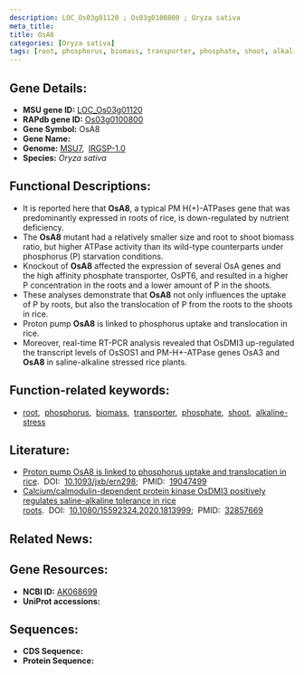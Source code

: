 ```yaml
---
description: LOC_Os03g01120 ; Os03g0100800 ; Oryza sativa
meta_title:
title: OsA8
categories: [Oryza sativa]
tags: [root, phosphorus, biomass, transporter, phosphate, shoot, alkaline stress]
---
```


## Gene Details:
- **MSU gene ID:** [LOC_Os03g01120](http://rice.uga.edu/cgi-bin/ORF_infopage.cgi?orf=LOC_Os03g01120)  
- **RAPdb gene ID:** [Os03g0100800](https://rapdb.dna.affrc.go.jp/locus/?name=Os03g0100800)  
- **Gene Symbol:** OsA8
- **Gene Name:**
- **Genome:**  [MSU7](http://rice.uga.edu/),&nbsp;&nbsp;[IRGSP-1.0](https://rapdb.dna.affrc.go.jp/download/irgsp1.html)
- **Species:** *Oryza sativa*

## Functional Descriptions:
   - It is reported here that **OsA8**, a typical PM H(+)-ATPases gene that was predominantly expressed in roots of rice, is down-regulated by nutrient deficiency.
   - The **OsA8** mutant had a relatively smaller size and root to shoot biomass ratio, but higher ATPase activity than its wild-type counterparts under phosphorus (P) starvation conditions.
   - Knockout of **OsA8** affected the expression of several OsA genes and the high affinity phosphate transporter, OsPT6, and resulted in a higher P concentration in the roots and a lower amount of P in the shoots.
   - These analyses demonstrate that **OsA8** not only influences the uptake of P by roots, but also the translocation of P from the roots to the shoots in rice.
   - Proton pump **OsA8** is linked to phosphorus uptake and translocation in rice.
   - Moreover, real-time RT-PCR analysis revealed that OsDMI3 up-regulated the transcript levels of OsSOS1 and PM-H+-ATPase genes OsA3 and **OsA8** in saline-alkaline stressed rice plants.

## Function-related keywords:
   - [root](/tags/root/),&nbsp;&nbsp;[phosphorus](/tags/phosphorus/),&nbsp;&nbsp;[biomass](/tags/biomass/),&nbsp;&nbsp;[transporter](/tags/transporter/),&nbsp;&nbsp;[phosphate](/tags/phosphate/),&nbsp;&nbsp;[shoot](/tags/shoot/),&nbsp;&nbsp;[alkaline-stress](/tags/alkaline-stress/)

## Literature:
   - [Proton pump OsA8 is linked to phosphorus uptake and translocation in rice](https://www.doi.org/10.1093/jxb/ern298).&nbsp;&nbsp;DOI:&nbsp;&nbsp;[10.1093/jxb/ern298](https://www.doi.org/10.1093/jxb/ern298);&nbsp;&nbsp;PMID:&nbsp;&nbsp;[19047499](https://pubmed.ncbi.nlm.nih.gov/19047499/)
   - [Calcium/calmodulin-dependent protein kinase OsDMI3 positively regulates saline-alkaline tolerance in rice roots](https://www.doi.org/10.1080/15592324.2020.1813999).&nbsp;&nbsp;DOI:&nbsp;&nbsp;[10.1080/15592324.2020.1813999](https://www.doi.org/10.1080/15592324.2020.1813999);&nbsp;&nbsp;PMID:&nbsp;&nbsp;[32857669](https://pubmed.ncbi.nlm.nih.gov/32857669/)

## Related News:

## Gene Resources:
- **NCBI ID:**  [AK068699](http://www.ncbi.nlm.nih.gov/nuccore/AK068699)
- **UniProt accessions:** [](https://www.uniprot.org/uniprotkb//entry)

## Sequences:
- **CDS Sequence:**
- **Protein Sequence:**
